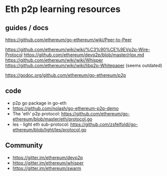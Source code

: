 # Eth p2p learning resources

## guides / docs

https://github.com/ethereum/go-ethereum/wiki/Peer-to-Peer

https://github.com/ethereum/wiki/wiki/%C3%90%CE%9EVp2p-Wire-Protocol
https://github.com/ethereum/devp2p/blob/master/rlpx.md
https://github.com/ethereum/wiki/wiki/Whisper
https://github.com/ethereum/wiki/wiki/libp2p-Whitepaper (seems outdated)

https://godoc.org/github.com/ethereum/go-ethereum/p2p


## code
- p2p go package in go-eth
- https://github.com/nolash/go-ethereum-p2p-demo
- The 'eth' p2p protocol: https://github.com/ethereum/go-ethereum/blob/master/eth/protocol.go
- les - light eth sub-protocol: https://github.com/zsfelfoldi/go-ethereum/blob/light/les/protocol.go 

## Community
- https://gitter.im/ethereum/devp2p
- https://gitter.im/ethereum/whisper
- https://gitter.im/ethereum/swarm
